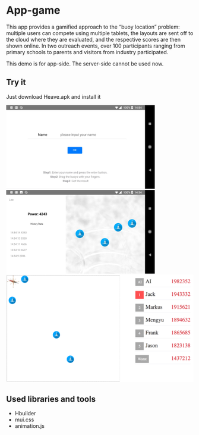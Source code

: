 # App-game
This app provides a gamified approach to the “buoy location” problem: multiple users can compete using multiple tablets, the layouts are sent off to the cloud where they are evaluated, and the respective scores are then shown online. In two outreach events, over 100 participants ranging from primary schools to parents and visitors from industry participated.

This demo is for app-side. The server-side cannot be used now.

## Try it
Just download Heave.apk and install it

<img width="400" src="https://github.com/lmy931/app-game/raw/master/screenshot/p1.jpeg"/>
<img width="400" src="https://github.com/lmy931/app-game/raw/master/screenshot/p2.jpeg"/>
<img width="700" src="https://github.com/lmy931/app-game/raw/master/screenshot/p3.png"/>

## Used libraries and tools
<ul>
	<li>Hbuilder</li>
	<li>mui.css</li>
	<li>animation.js</li>
</ul>

